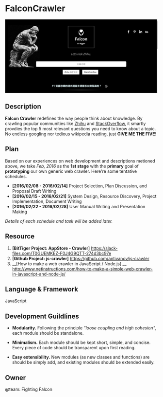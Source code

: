# FalconCrawler

![](https://github.com/BitTigerInst/FalconCrawler/blob/master/Screenshot.PNG)

Description
-----------

**Falcon Crawler** redefines the way people think about knowledge. By crawling popular communities like [Zhihu](http://www.zhihu.com/) and [StackOverflow](http://stackoverflow.com/), it smartly provdies the top 5 most relevant questions you need to know about a topic. No endless googling nor tedious wikipedia reading, just **GIVE ME THE FIVE**!

Plan
----

Based on our experiences on web development and descriptions metioned above, we take _Feb, 2016_ as the __1st stage__ with the __primary__ goal of __prototyping__ our own generic web crawler. Here're some tentative schedules.

* __[2016/02/08 - 2016/02/14]__ Project Selection, Plan Discussion, and Proposal Draft Writing
* __[2016/02/15 - 2016/02/21]__ System Design, Resource Discovery, Project Implementation, Document Writing 
* __[2016/02/22 - 2016/02/28]__ User Manual Writing and Presentation Making

_Details of each schedule and task will be added later._

Resource
--------

1. __[BitTiger Project: AppStore - Crawler]__ https://slack-files.com/T0GUEMKEZ-F0J4G9QTT-274d3bc97e
2. __[Github Project: js-crawler]__ https://github.com/antivanov/js-crawler
3. __[How to make a web crawler in JavaScript / Node.js] __ http://www.netinstructions.com/how-to-make-a-simple-web-crawler-in-javascript-and-node-js/

Language & Framework
--------------------

JavaScript

Development Guildlines
----------------------

- __Modularity.__ Following the principle _"loose coupling and high cohesion"_, each module should be standalone.

- __Minimalism.__ Each module should be kept short, simple, and concise. Every piece of code should be transparent upon first reading. 
- __Easy extensibility.__ New modules (as new classes and functions) are should be simply add, and existing modules should be extended easily.

Owner
-----
@team: Fighting Falcon
